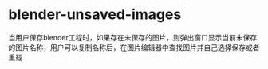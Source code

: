 # blender-unsaved-images
当用户保存blender工程时，如果存在未保存的图片，则弹出窗口显示当前未保存的图片名称，用户可以复制名称后，在图片编辑器中查找图片并自己选择保存或者重载
